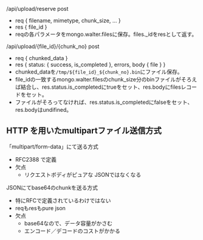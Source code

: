 /api/upload/reserve post
  - req { filename, mimetype, chunk_size,  ... }
  - res { file_id }
  - reqの各パラメータをmongo.walter.filesに保存。files._idをresとして返す。

/api/upload/{file_id}/{chunk_no} post
  - req { chunked_data }
  - res { status: { success, is_completed }, errors, body { file } }
  - chunked_dataを`/tmp/${file_id}_${chunk_no}.bin`にファイル保存。
  - file_idの一致するmongo.walter.filesのchunk_size分のbinファイルがそろえば結合し、res.status.is_completedにtrueをセット、res.bodyにfilesレコードをセット。
  - ファイルがそろってなければ、res.status.is_completedにfalseをセット、res.bodyはundifined。



## HTTP を用いたmultipartファイル送信方式
	 
「multipart/form-data」にて送る方式
  - RFC2388 で定義
  - 欠点
    - リクエストボディがピュアな JSONではなくなる


JSONにてbase64のchunkを送る方式
  - 特にRFCで定義されているわけではない
  - reqもresもpure json
  - 欠点
    - base64なので、データ容量がかさむ
    - エンコード／デコードのコストがかかる






